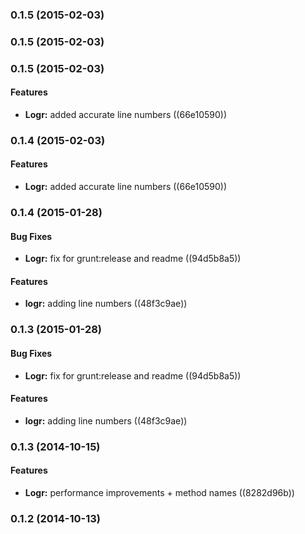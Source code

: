 <a name="0.1.5"></a>
### 0.1.5 (2015-02-03)


<a name="0.1.5"></a>
### 0.1.5 (2015-02-03)


<a name="0.1.5"></a>
### 0.1.5 (2015-02-03)


#### Features

* **Logr:** added accurate line numbers ((66e10590))


<a name="0.1.4"></a>
### 0.1.4 (2015-02-03)


#### Features

* **Logr:** added accurate line numbers ((66e10590))


<a name="0.1.4"></a>
### 0.1.4 (2015-01-28)


#### Bug Fixes

* **Logr:** fix for grunt:release and readme ((94d5b8a5))


#### Features

* **logr:** adding line numbers ((48f3c9ae))


<a name="0.1.3"></a>
### 0.1.3 (2015-01-28)


#### Bug Fixes

* **Logr:** fix for grunt:release and readme ((94d5b8a5))


#### Features

* **logr:** adding line numbers ((48f3c9ae))


<a name="0.1.3"></a>
### 0.1.3 (2014-10-15)


#### Features

* **Logr:** performance improvements + method names ((8282d96b))


<a name="0.1.2"></a>
### 0.1.2 (2014-10-13)

